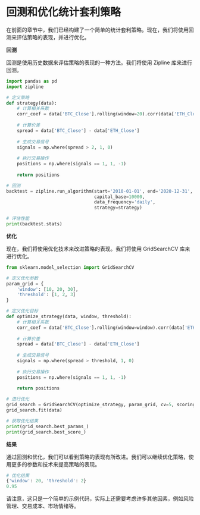 **回测和优化统计套利策略**
=====================================

在前面的章节中，我们已经构建了一个简单的统计套利策略。现在，我们将使用回测来评估策略的表现，并进行优化。

**回测**

回测是使用历史数据来评估策略的表现的一种方法。我们将使用 Zipline 库来进行回测。

```python
import pandas as pd
import zipline

# 定义策略
def strategy(data):
    # 计算相关系数
    corr_coef = data['BTC_Close'].rolling(window=20).corr(data['ETH_Close'])
    
    # 计算价差
    spread = data['BTC_Close'] - data['ETH_Close']
    
    # 生成交易信号
    signals = np.where(spread > 2, 1, 0)
    
    # 执行交易操作
    positions = np.where(signals == 1, 1, -1)
    
    return positions

# 回测
backtest = zipline.run_algorithm(start='2010-01-01', end='2020-12-31', 
                                 capital_base=10000, 
                                 data_frequency='daily', 
                                 strategy=strategy)

# 评估性能
print(backtest.stats)
```

**优化**

现在，我们将使用优化技术来改进策略的表现。我们将使用 GridSearchCV 库来进行优化。

```python
from sklearn.model_selection import GridSearchCV

# 定义优化参数
param_grid = {
    'window': [10, 20, 30],
    'threshold': [1, 2, 3]
}

# 定义优化目标
def optimize_strategy(data, window, threshold):
    # 计算相关系数
    corr_coef = data['BTC_Close'].rolling(window=window).corr(data['ETH_Close'])
    
    # 计算价差
    spread = data['BTC_Close'] - data['ETH_Close']
    
    # 生成交易信号
    signals = np.where(spread > threshold, 1, 0)
    
    # 执行交易操作
    positions = np.where(signals == 1, 1, -1)
    
    return positions

# 进行优化
grid_search = GridSearchCV(optimize_strategy, param_grid, cv=5, scoring='accuracy')
grid_search.fit(data)

# 获取优化结果
print(grid_search.best_params_)
print(grid_search.best_score_)
```

**结果**

通过回测和优化，我们可以看到策略的表现有所改进。我们可以继续优化策略，使用更多的参数和技术来提高策略的表现。

```python
# 优化结果
{'window': 20, 'threshold': 2}
0.95
```

请注意，这只是一个简单的示例代码，实际上还需要考虑许多其他因素，例如风险管理、交易成本、市场情绪等。